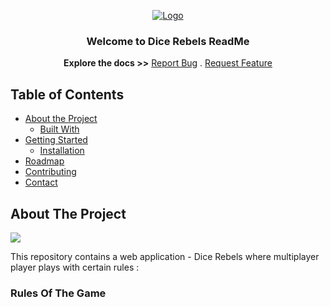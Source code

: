 <p align="center">
  <a href="https://github.com/Ritz2286/DICE-REBELS">
    <img src="https://user-images.githubusercontent.com/64362564/94577070-05afd680-026e-11eb-9e0d-c795bc6992f3.png" alt="Logo" >
  </a>
  
  <h3 align="center">Welcome to Dice Rebels ReadMe</h3>
  
  <p align="center">
  <strong>Explore the docs >></strong>
  <a href="https://github.com/Ritz2286/DICE-REBELS/issues">Report Bug</a>
  .
  <a href="https://github.com/Ritz2286/DICE-REBELS/issues">Request Feature</a>
  </p>
 </p>
 
 
 ## Table of Contents
 
 * [About the Project](#about-the-project)
   * [Built With](#built-with)
 * [Getting Started](#getting-started)
   * [Installation](#installation)
 * [Roadmap](#roadmap)
 * [Contributing](#contributing)
 * [Contact](#contact)
    
## About The Project

<img src="https://user-images.githubusercontent.com/64362564/94585580-1bc29480-0278-11eb-9a0b-c96fbefa26dd.png">

This repository contains a web application - Dice Rebels where multiplayer player plays with certain rules :

### Rules Of The Game

